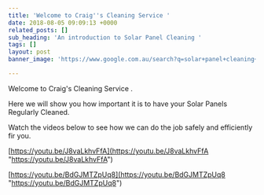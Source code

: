 ```yaml
---
title: 'Welcome to Craig''s Cleaning Service '
date: 2018-08-05 09:09:13 +0000
related_posts: []
sub_heading: 'An introduction to Solar Panel Cleaning '
tags: []
layout: post
banner_image: 'https://www.google.com.au/search?q=solar+panel+cleaning+loveday&rlz=1C9BKJA_enAU702AU702&hl=en-GB&prmd=sivn&source=lnms&tbm=isch&sa=X&ved=0ahUKEwiUqcPOqtXcAhXEWLwKHfVvBMkQ_AUIEigC&biw=768&bih=909&dpr=2#imgrc=unK6ugyT_9HyiM:'

---
```

Welcome to Craig's Cleaning Service .

Here we will show you how important it is to have your Solar Panels Regularly Cleaned.

Watch the videos below to see how we can do the job safely and efficiently fir you.

[https://youtu.be/J8vaLkhvFfA](https://youtu.be/J8vaLkhvFfA "https://youtu.be/J8vaLkhvFfA")

[https://youtu.be/BdGJMTZpUq8](https://youtu.be/BdGJMTZpUq8 "https://youtu.be/BdGJMTZpUq8")